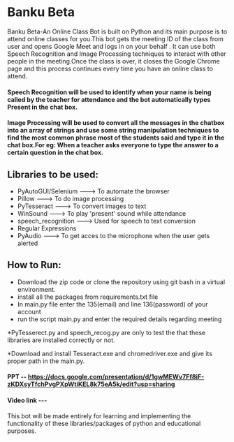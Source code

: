 # Banku Beta

Banku Beta-An Online Class Bot is built on Python and its main purpose is to attend online classes for you.This bot gets the meeting ID of the class from user and opens Google Meet and logs in on your behalf . It can use both Speech Recognition and Image Processing techniques to interact with other people in the meeting.Once the class is over, it closes the Google Chrome page and this process continues every time you have an online class to attend.

#### Speech Recognition will be used to identify when your name is being called by the teacher for attendance and the bot automatically types Present in the chat box.
#### Image Processing will be used to convert all the messages in the chatbox into an array of strings and use some string manipulation techniques to find the most common phrase most of the students said and type it in the chat box.For eg: When a teacher asks everyone to type the answer to a certain question in the chat box.

## Libraries to be used:
* PyAutoGUI/Selenium ---> To automate the browser 
* Pillow ---> To do image processing 
* PyTesseract ---> To convert images to text 
* WinSound ---> To play 'present' sound while attendance 
* speech_recognition ---> Used for speech to text conversion 
* Regular Expressions 
* PyAudio ---> To get acces to the microphone when the user gets alerted

## How to Run:
* Download the zip code or clone the repository using git bash in a virtual environment.
* install all the packages from requirements.txt file
* In main.py file enter the 135(email) and line 136(password) of your account
* run the script main.py and enter the required details regarding meeting 

*PyTesserect.py and speech_recog.py are only to test the that these libraries are installed correctly or not.

*Download and install Tesseract.exe and chromedriver.exe and give its proper path in the main.py.

#### PPT -- https://docs.google.com/presentation/d/1gwMEWv7Ff8iF-zKDXsyTfchPvgPXpWtiKEL8k75eA5k/edit?usp=sharing
#### Video link ---


This bot will be made entirely for learning and implementing the functionality of these libraries/packages of python and educational purposes.
